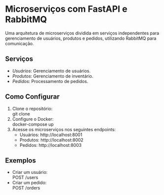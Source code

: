 # Microserviços com FastAPI e RabbitMQ

Uma arquitetura de microserviços dividida em serviços independentes para gerenciamento de usuários, produtos e pedidos, utilizando RabbitMQ para comunicação.

## Serviços
- *Usuários*: Gerenciamento de usuários.
- *Produtos*: Gerenciamento de inventário.
- *Pedidos*: Processamento de pedidos.

## Como Configurar
1. Clone o repositório:  
   git clone <url-do-repositorio>
2. Configure o Docker:  
   docker-compose up
3. Acesse os microserviços nos seguintes endpoints:  
   - Usuários: http://localhost:8001
   - Produtos: http://localhost:8002
   - Pedidos: http://localhost:8003

## Exemplos
- Criar um usuário:  
  POST /users
- Criar um pedido:  
  POST /orders
